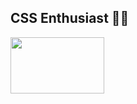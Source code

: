 ## CSS Enthusiast 👶🏻
<img align="center" src="https://media1.tenor.com/images/d34fa062391dcf1ccce5c5c80420e60e/tenor.gif" width="150" height="90" />
<!--
**alicianunex/alicianunex** is a ✨ _special_ ✨ repository because its `README.md` (this file) appears on your GitHub profile.
